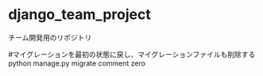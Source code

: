 # django_team_project
チーム開発用のリポジトリ

#マイグレーションを最初の状態に戻し、マイグレーションファイルも削除する
python manage.py migrate comment zero

